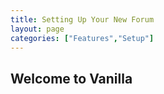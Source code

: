 ```yaml
---
title: Setting Up Your New Forum
layout: page
categories: ["Features","Setup"]
---
```


## Welcome to Vanilla